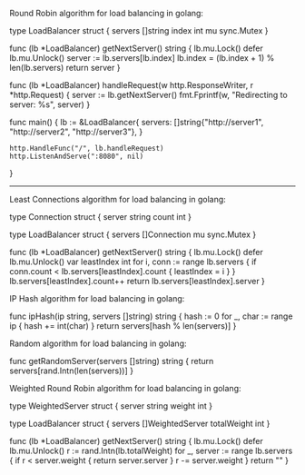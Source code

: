 Round Robin algorithm for load balancing in golang:

type LoadBalancer struct {
	servers []string
	index   int
	mu      sync.Mutex
}

func (lb *LoadBalancer) getNextServer() string {
	lb.mu.Lock()
	defer lb.mu.Unlock()
	server := lb.servers[lb.index]
	lb.index = (lb.index + 1) % len(lb.servers)
	return server
}

func (lb *LoadBalancer) handleRequest(w http.ResponseWriter, r *http.Request) {
	server := lb.getNextServer()
	fmt.Fprintf(w, "Redirecting to server: %s", server)
}

func main() {
	lb := &LoadBalancer{
		servers: []string{"http://server1", "http://server2", "http://server3"},
	}

	http.HandleFunc("/", lb.handleRequest)
	http.ListenAndServe(":8080", nil)
}

*****

Least Connections algorithm for load balancing in golang:

type Connection struct {
	server string
	count  int
}

type LoadBalancer struct {
	servers []Connection
	mu      sync.Mutex
}

func (lb *LoadBalancer) getNextServer() string {
	lb.mu.Lock()
	defer lb.mu.Unlock()
	var leastIndex int
	for i, conn := range lb.servers {
		if conn.count < lb.servers[leastIndex].count {
			leastIndex = i
		}
	}
	lb.servers[leastIndex].count++
	return lb.servers[leastIndex].server
}

IP Hash algorithm for load balancing in golang:

func ipHash(ip string, servers []string) string {
	hash := 0
	for _, char := range ip {
		hash += int(char)
	}
	return servers[hash % len(servers)]
}


Random algorithm for load balancing in golang:

func getRandomServer(servers []string) string {
	return servers[rand.Intn(len(servers))]
}


Weighted Round Robin algorithm for load balancing in golang:

type WeightedServer struct {
	server string
	weight int
}

type LoadBalancer struct {
	servers []WeightedServer
	totalWeight int
}

func (lb *LoadBalancer) getNextServer() string {
	lb.mu.Lock()
	defer lb.mu.Unlock()
	r := rand.Intn(lb.totalWeight)
	for _, server := range lb.servers {
		if r < server.weight {
			return server.server
		}
		r -= server.weight
	}
	return ""
}



